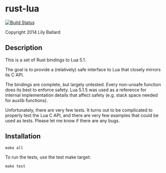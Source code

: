 # rust-lua

[![Build Status](https://travis-ci.org/lilyball/rust-lua.svg)](https://travis-ci.org/lilyball/rust-lua)

Copyright 2014 Lily Ballard

## Description

This is a set of Rust bindings to Lua 5.1.

The goal is to provide a (relatively) safe interface to Lua that closely
mirrors its C API.

The bindings are complete, but largely untested. Every non-unsafe function
does its best to enforce safety. Lua 5.1.5 was used as a reference for
internal implementation details that affect safety (e.g. stack space needed
for auxlib functions).

Unfortunately, there are very few tests. It turns out to be complicated to
properly test the Lua C API, and there are very few examples that could be
used as tests. Please let me know if there are any bugs.

## Installation

    make all

To run the tests, use the test make target:

    make test
